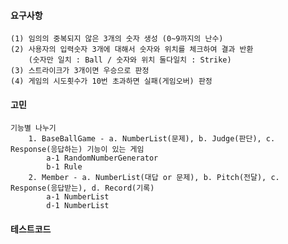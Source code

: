 #### 요구사항
    (1) 임의의 중복되지 않은 3개의 숫자 생성 (0~9까지의 난수)
    (2) 사용자의 입력숫자 3개에 대해서 숫자와 위치를 체크하여 결과 반환
        (숫자만 일치 : Ball / 숫자와 위치 둘다일치 : Strike)
    (3) 스트라이크가 3개이면 우승으로 판정 
    (4) 게임의 시도횟수가 10번 초과하면 실패(게임오버) 판정
        
#### 고민
    기능별 나누기
        1. BaseBallGame - a. NumberList(문제), b. Judge(판단), c. Response(응답하는) 기능이 있는 게임
            a-1 RandomNumberGenerator
            b-1 Rule
        2. Member - a. NumberList(대답 or 문제), b. Pitch(전달), c. Response(응답받는), d. Record(기록)
            a-1 NumberList
            d-1 NumberList
#### 테스트코드